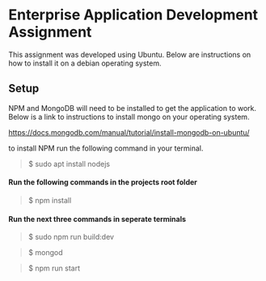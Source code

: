 # Enterprise Application Development Assignment

This assignment was developed using Ubuntu. Below are instructions on how to install it on a debian operating system.



## Setup

NPM and MongoDB will need to be installed to get the application to work. Below is a link to instructions to install mongo on your operating system.

https://docs.mongodb.com/manual/tutorial/install-mongodb-on-ubuntu/

to install NPM run the following command in your terminal.

>$ sudo apt install nodejs

#### Run the following commands in the projects root folder

>$ npm install

#### Run the next three commands in seperate terminals

>$ sudo npm run build:dev

>$ mongod

>$ npm run start

